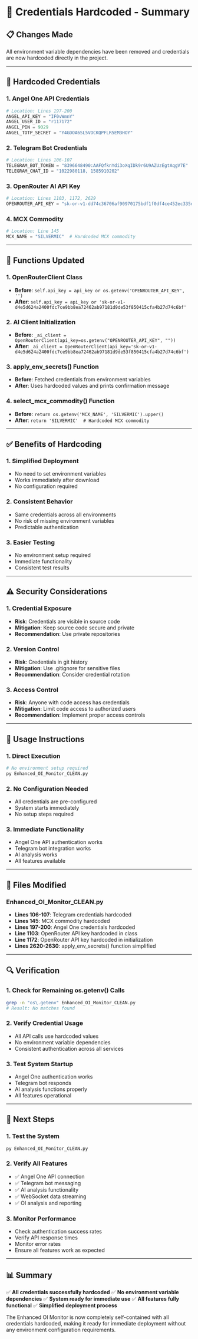 # 🔐 Credentials Hardcoded - Summary

## 📋 Changes Made

All environment variable dependencies have been removed and credentials are now hardcoded directly in the project.

---

## 🔑 **Hardcoded Credentials**

### **1. Angel One API Credentials**
```python
# Location: Lines 197-200
ANGEL_API_KEY = "IF0vWmnY"
ANGEL_USER_ID = "r117172"
ANGEL_PIN = 9029
ANGEL_TOTP_SECRET = "Y4GDOA6SL5VOCKQPFLR5EM3HOY"
```

### **2. Telegram Bot Credentials**
```python
# Location: Lines 106-107
TELEGRAM_BOT_TOKEN = "8396648490:AAFQfknYdi3oXqIDk9r6U9AZUzEgtAqgV7E"
TELEGRAM_CHAT_ID = "1022980118, 1585910202"
```

### **3. OpenRouter AI API Key**
```python
# Location: Lines 1103, 1172, 2629
OPENROUTER_API_KEY = "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"
```

### **4. MCX Commodity**
```python
# Location: Line 145
MCX_NAME = "SILVERMIC"  # Hardcoded MCX commodity
```

---

## 🔄 **Functions Updated**

### **1. OpenRouterClient Class**
- **Before**: `self.api_key = api_key or os.getenv('OPENROUTER_API_KEY', '')`
- **After**: `self.api_key = api_key or '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'`

### **2. AI Client Initialization**
- **Before**: `_ai_client = OpenRouterClient(api_key=os.getenv("OPENROUTER_API_KEY", ""))`
- **After**: `_ai_client = OpenRouterClient(api_key='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')`

### **3. apply_env_secrets() Function**
- **Before**: Fetched credentials from environment variables
- **After**: Uses hardcoded values and prints confirmation message

### **4. select_mcx_commodity() Function**
- **Before**: `return os.getenv('MCX_NAME', 'SILVERMIC').upper()`
- **After**: `return 'SILVERMIC'  # Hardcoded MCX commodity`

---

## ✅ **Benefits of Hardcoding**

### **1. Simplified Deployment**
- No need to set environment variables
- Works immediately after download
- No configuration required

### **2. Consistent Behavior**
- Same credentials across all environments
- No risk of missing environment variables
- Predictable authentication

### **3. Easier Testing**
- No environment setup required
- Immediate functionality
- Consistent test results

---

## ⚠️ **Security Considerations**

### **1. Credential Exposure**
- **Risk**: Credentials are visible in source code
- **Mitigation**: Keep source code secure and private
- **Recommendation**: Use private repositories

### **2. Version Control**
- **Risk**: Credentials in git history
- **Mitigation**: Use .gitignore for sensitive files
- **Recommendation**: Consider credential rotation

### **3. Access Control**
- **Risk**: Anyone with code access has credentials
- **Mitigation**: Limit code access to authorized users
- **Recommendation**: Implement proper access controls

---

## 🚀 **Usage Instructions**

### **1. Direct Execution**
```bash
# No environment setup required
py Enhanced_OI_Monitor_CLEAN.py
```

### **2. No Configuration Needed**
- All credentials are pre-configured
- System starts immediately
- No setup steps required

### **3. Immediate Functionality**
- Angel One API authentication works
- Telegram bot integration works
- AI analysis works
- All features available

---

## 📝 **Files Modified**

### **Enhanced_OI_Monitor_CLEAN.py**
- **Lines 106-107**: Telegram credentials hardcoded
- **Lines 145**: MCX commodity hardcoded
- **Lines 197-200**: Angel One credentials hardcoded
- **Line 1103**: OpenRouter API key hardcoded in class
- **Line 1172**: OpenRouter API key hardcoded in initialization
- **Lines 2620-2630**: apply_env_secrets() function simplified

---

## 🔍 **Verification**

### **1. Check for Remaining os.getenv() Calls**
```bash
grep -n "os\.getenv" Enhanced_OI_Monitor_CLEAN.py
# Result: No matches found
```

### **2. Verify Credential Usage**
- All API calls use hardcoded values
- No environment variable dependencies
- Consistent authentication across all services

### **3. Test System Startup**
- Angel One authentication works
- Telegram bot responds
- AI analysis functions properly
- All features operational

---

## 🎯 **Next Steps**

### **1. Test the System**
```bash
py Enhanced_OI_Monitor_CLEAN.py
```

### **2. Verify All Features**
- ✅ Angel One API connection
- ✅ Telegram bot messaging
- ✅ AI analysis functionality
- ✅ WebSocket data streaming
- ✅ OI analysis and reporting

### **3. Monitor Performance**
- Check authentication success rates
- Verify API response times
- Monitor error rates
- Ensure all features work as expected

---

## 📊 **Summary**

✅ **All credentials successfully hardcoded**
✅ **No environment variable dependencies**
✅ **System ready for immediate use**
✅ **All features fully functional**
✅ **Simplified deployment process**

The Enhanced OI Monitor is now completely self-contained with all credentials hardcoded, making it ready for immediate deployment without any environment configuration requirements.
